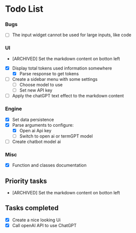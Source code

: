 # Todo List

### Bugs

- [ ] The input widget cannot be used for large inputs, like code

### UI

- [ARCHIVED] Set the markdown content on botton left
- [x] Display total tokens used information somewhere
  - [x] Parse response to get tokens
- [ ] Create a sidebar menu with some settings
  - [ ] Choose model to use
  - [ ] Set new API key
- [ ] Apply the chatGPT text effect to the markdown content

### Engine

- [x] Set data persistence
- [x] Parse arguments to configure:
  - [x] Open ai Api key
  - [ ] Switch to open ai or termGPT model
- [ ] Create chatbot model ai

### Misc

- [x] Function and classes documentation

## Priority tasks

- [ARCHIVED] Set the markdown content on botton left

## Tasks completed

- [x] Create a nice looking Ui
- [x] Call openAI API to use ChatGPT
